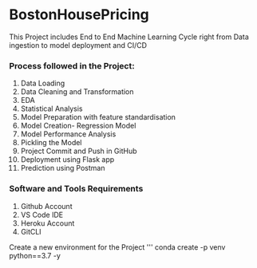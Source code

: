 # BostonHousePricing
This Project includes End to End Machine Learning Cycle right from Data ingestion to model deployment and CI/CD


### Process followed in the Project:
1. Data Loading
2. Data Cleaning and Transformation
3. EDA
4. Statistical Analysis
5. Model Preparation with feature standardisation
6. Model Creation- Regression Model
7. Model Performance Analysis
8. Pickling the Model
9. Project Commit and Push in GitHub
10. Deployment using Flask app
11. Prediction using Postman


### Software and Tools Requirements

1. Github Account
2. VS Code IDE
3. Heroku Account
4. GitCLI

Create a new environment for the Project
'''
conda create -p venv python==3.7 -y